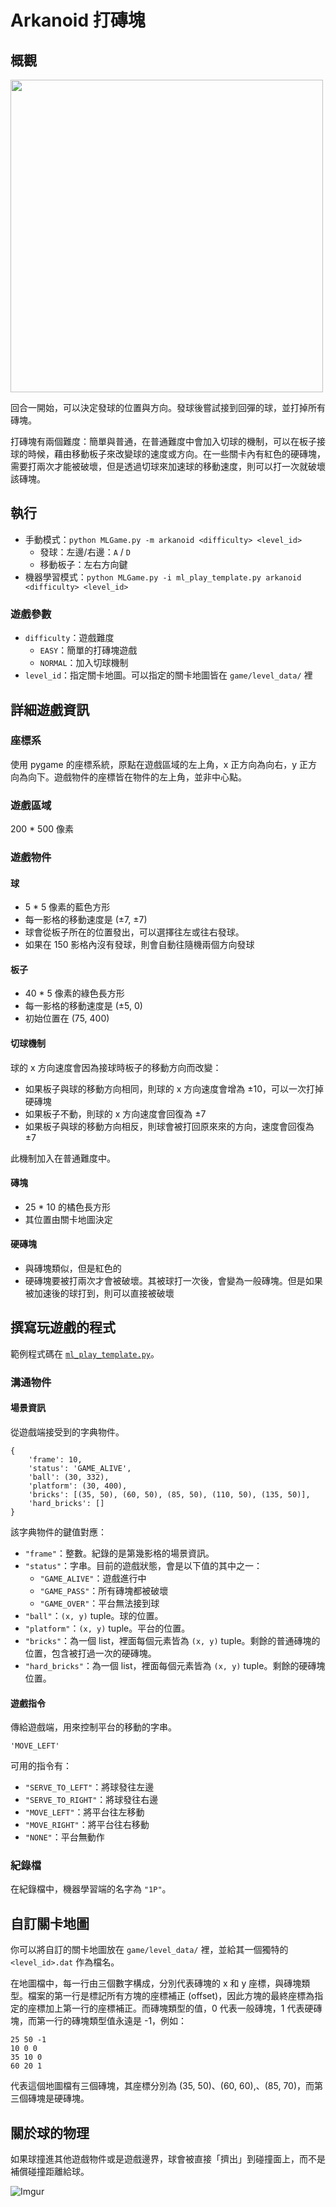 # Arkanoid 打磚塊

## 概觀

<img src="https://i.imgur.com/brqaW85.gif" height="500"/>

回合一開始，可以決定發球的位置與方向。發球後嘗試接到回彈的球，並打掉所有磚塊。

打磚塊有兩個難度：簡單與普通，在普通難度中會加入切球的機制，可以在板子接球的時候，藉由移動板子來改變球的速度或方向。在一些關卡內有紅色的硬磚塊，需要打兩次才能被破壞，但是透過切球來加速球的移動速度，則可以打一次就破壞該磚塊。

## 執行

* 手動模式：`python MLGame.py -m arkanoid <difficulty> <level_id>`
    * 發球：左邊/右邊：`A` / `D`
    * 移動板子：左右方向鍵
* 機器學習模式：`python MLGame.py -i ml_play_template.py arkanoid <difficulty> <level_id>`

### 遊戲參數

* `difficulty`：遊戲難度
    * `EASY`：簡單的打磚塊遊戲
    * `NORMAL`：加入切球機制
* `level_id`：指定關卡地圖。可以指定的關卡地圖皆在 `game/level_data/` 裡

## 詳細遊戲資訊

### 座標系

使用 pygame 的座標系統，原點在遊戲區域的左上角，x 正方向為向右，y 正方向為向下。遊戲物件的座標皆在物件的左上角，並非中心點。

### 遊戲區域

200 \* 500 像素

### 遊戲物件

#### 球

* 5 \* 5 像素的藍色方形
* 每一影格的移動速度是 (&plusmn;7, &plusmn;7)
* 球會從板子所在的位置發出，可以選擇往左或往右發球。
* 如果在 150 影格內沒有發球，則會自動往隨機兩個方向發球

#### 板子

* 40 \* 5 像素的綠色長方形
* 每一影格的移動速度是 (&plusmn;5, 0)
* 初始位置在 (75, 400)

#### 切球機制

球的 x 方向速度會因為接球時板子的移動方向而改變：

* 如果板子與球的移動方向相同，則球的 x 方向速度會增為 &plusmn;10，可以一次打掉硬磚塊
* 如果板子不動，則球的 x 方向速度會回復為 &plusmn;7
* 如果板子與球的移動方向相反，則球會被打回原來來的方向，速度會回復為 &plusmn;7

此機制加入在普通難度中。

#### 磚塊

* 25 \* 10 的橘色長方形
* 其位置由關卡地圖決定

#### 硬磚塊

* 與磚塊類似，但是紅色的
* 硬磚塊要被打兩次才會被破壞。其被球打一次後，會變為一般磚塊。但是如果被加速後的球打到，則可以直接被破壞

## 撰寫玩遊戲的程式

範例程式碼在 [`ml_play_template.py`](./ml/ml_play_template.py)。

### 溝通物件

#### 場景資訊

從遊戲端接受到的字典物件。

```
{
    'frame': 10,
    'status': 'GAME_ALIVE',
    'ball': (30, 332),
    'platform': (30, 400),
    'bricks': [(35, 50), (60, 50), (85, 50), (110, 50), (135, 50)],
    'hard_bricks': []
}
```

該字典物件的鍵值對應：

* `"frame"`：整數。紀錄的是第幾影格的場景資訊。
* `"status"`：字串。目前的遊戲狀態，會是以下值的其中之一：
    * `"GAME_ALIVE"`：遊戲進行中
    * `"GAME_PASS"`：所有磚塊都被破壞
    * `"GAME_OVER"`：平台無法接到球
* `"ball"`：`(x, y)` tuple。球的位置。
* `"platform"`：`(x, y)` tuple。平台的位置。
* `"bricks"`：為一個 list，裡面每個元素皆為 `(x, y)` tuple。剩餘的普通磚塊的位置，包含被打過一次的硬磚塊。
* `"hard_bricks"`：為一個 list，裡面每個元素皆為 `(x, y)` tuple。剩餘的硬磚塊位置。

#### 遊戲指令

傳給遊戲端，用來控制平台的移動的字串。

```
'MOVE_LEFT'
```

可用的指令有：

* `"SERVE_TO_LEFT"`：將球發往左邊
* `"SERVE_TO_RIGHT"`：將球發往右邊
* `"MOVE_LEFT"`：將平台往左移動
* `"MOVE_RIGHT"`：將平台往右移動
* `"NONE"`：平台無動作

### 紀錄檔

在紀錄檔中，機器學習端的名字為 `"1P"`。

## 自訂關卡地圖

你可以將自訂的關卡地圖放在 `game/level_data/` 裡，並給其一個獨特的 `<level_id>.dat` 作為檔名。

在地圖檔中，每一行由三個數字構成，分別代表磚塊的 x 和 y 座標，與磚塊類型。檔案的第一行是標記所有方塊的座標補正 (offset)，因此方塊的最終座標為指定的座標加上第一行的座標補正。而磚塊類型的值，0 代表一般磚塊，1 代表硬磚塊，而第一行的磚塊類型值永遠是 -1，例如：
```
25 50 -1
10 0 0
35 10 0
60 20 1
```
代表這個地圖檔有三個磚塊，其座標分別為 (35, 50)、(60, 60),、(85, 70)，而第三個磚塊是硬磚塊。

## 關於球的物理

如果球撞進其他遊戲物件或是遊戲邊界，球會被直接「擠出」到碰撞面上，而不是補償碰撞距離給球。

![Imgur](https://i.imgur.com/ouk3Jzh.png)

